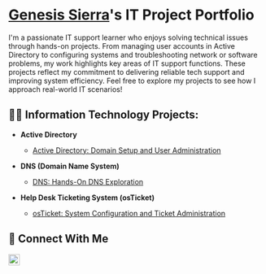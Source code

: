 # <a href="https://www.linkedin.com/in/genesis-sierra/">Genesis Sierra</a>'s IT Project Portfolio
I'm a passionate IT support learner who enjoys solving technical issues through hands-on projects. From managing user accounts in Active Directory to configuring systems and troubleshooting network or software problems, my work highlights key areas of IT support functions. These projects reflect my commitment to delivering reliable tech support and improving system efficiency. Feel free to explore my projects to see how I approach real-world IT scenarios!

<h2>👨‍💻 Information Technology Projects:</h2>

- <b>Active Directory</b>
  - [Active Directory: Domain Setup and User Administration](https://github.com/genesis-sierra/Active-Directory-Domain-Setup-and-User-Administration)

- <b>DNS (Domain Name System)</b>
  - [DNS: Hands-On DNS Exploration](https://github.com/genesis-sierra/dns-hands-on-exploration)
 
- <b>Help Desk Ticketing System (osTicket)</b>
  - [osTicket: System Configuration and Ticket Administration](https://github.com/genesis-sierra/osTicket-System-Configuration-and-Ticket-Administration)

## 🤳 Connect With Me

[<img align="left" alt="genesis-sierra | LinkedIn" width="22px" src="https://cdn.jsdelivr.net/npm/simple-icons@v3/icons/linkedin.svg" />][linkedin]

[linkedin]: https://linkedin.com/in/genesis-sierra
